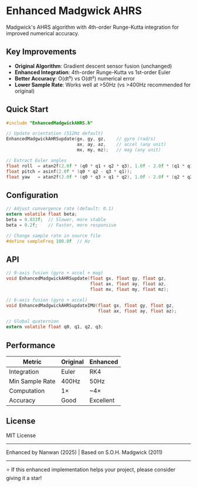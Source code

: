 # Enhanced Madgwick AHRS

Madgwick's AHRS algorithm with 4th-order Runge-Kutta integration for improved numerical accuracy.

## Key Improvements

- **Original Algorithm**: Gradient descent sensor fusion (unchanged)
- **Enhanced Integration**: 4th-order Runge-Kutta vs 1st-order Euler
- **Better Accuracy**: O(dt⁵) vs O(dt²) numerical error
- **Lower Sample Rate**: Works well at >50Hz (vs >400Hz recommended for original)

## Quick Start

```c
#include "EnhancedMadgwickAHRS.h"

// Update orientation (512Hz default)
EnhancedMadgwickAHRSupdate(gx, gy, gz,    // gyro (rad/s)
                           ax, ay, az,    // accel (any unit)
                           mx, my, mz);   // mag (any unit)

// Extract Euler angles
float roll  = atan2f(2.0f * (q0 * q1 + q2 * q3), 1.0f - 2.0f * (q1 * q1 + q2 * q2));
float pitch = asinf(2.0f * (q0 * q2 - q3 * q1));
float yaw   = atan2f(2.0f * (q0 * q3 + q1 * q2), 1.0f - 2.0f * (q2 * q2 + q3 * q3));
```

## Configuration

```c
// Adjust convergence rate (default: 0.1)
extern volatile float beta;
beta = 0.033f;  // Slower, more stable
beta = 0.2f;    // Faster, more responsive

// Change sample rate in source file
#define sampleFreq 100.0f  // Hz
```

## API

```c
// 9-axis fusion (gyro + accel + mag)
void EnhancedMadgwickAHRSupdate(float gx, float gy, float gz, 
                                float ax, float ay, float az, 
                                float mx, float my, float mz);

// 6-axis fusion (gyro + accel)
void EnhancedMadgwickAHRSupdateIMU(float gx, float gy, float gz, 
                                   float ax, float ay, float az);

// Global quaternion
extern volatile float q0, q1, q2, q3;
```

## Performance

| Metric | Original | Enhanced |
|--------|----------|----------|
| Integration | Euler | RK4 |
| Min Sample Rate | 400Hz | 50Hz |
| Computation | 1× | ~4× |
| Accuracy | Good | Excellent |

## License

MIT License

---

Enhanced by Nanwan (2025) | Based on S.O.H. Madgwick (2011)

---

⭐ If this enhanced implementation helps your project, please consider giving it a star!